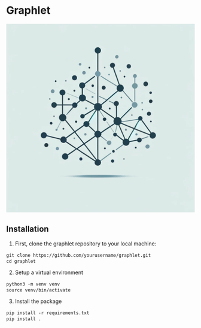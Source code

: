 # Graphlet
![Graphlet Logo](assets/graphlet_logo.png)

## Installation
1) First, clone the graphlet repository to your local machine:
```
git clone https://github.com/yourusername/graphlet.git
cd graphlet
```

2) Setup a virtual environment
```
python3 -m venv venv
source venv/bin/activate
```

3) Install the package
```
pip install -r requirements.txt
pip install .
```

